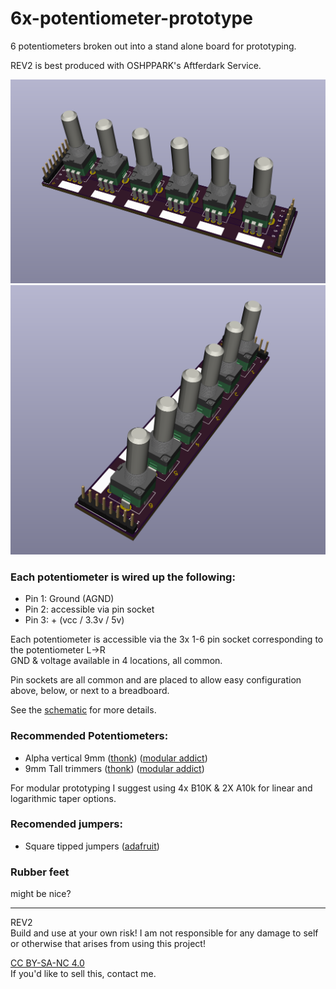 # 6x-potentiometer-prototype
6 potentiometers broken out into a stand alone board for prototyping.

REV2 is best produced with OSHPPARK's Aftferdark Service.

<img src="ss1.png">
<img src="ss2.png">

### Each potentiometer is wired up the following:
+ Pin 1: Ground (AGND)
+ Pin 2: accessible via pin socket
+ Pin 3: + (vcc / 3.3v / 5v)

Each potentiometer is accessible via the 3x 1-6 pin socket corresponding to the potentiometer L->R     
GND & voltage available in 4 locations, all common.

Pin sockets are all common and are placed to allow easy configuration above, below, or next to a breadboard.     

See the [schematic](schematic.pdf) for more details.

### Recommended Potentiometers:
+ Alpha vertical 9mm ([thonk](https://www.thonk.co.uk/shop/alpha-9mm-pots-dshaft/)) ([modular addict](https://modularaddict.com/parts/potentiometers-3/9mm-dshaft-vertical-potentiometers))
+ 9mm Tall trimmers ([thonk](https://www.thonk.co.uk/product-category/parts/pot/9mm/9mm-trimmer-pots/)) ([modular addict](https://modularaddict.com/parts/potentiometers-3/9mm-tall-trimmer-potentiometers))

For modular prototyping I suggest using 4x B10K & 2X A10k for linear and logarithmic taper options.

### Recomended jumpers:
+ Square tipped jumpers ([adafruit](https://www.adafruit.com/product/1957))

### Rubber feet
might be nice?

---
REV2   
Build and use at your own risk! I am not responsible for any damage to self or otherwise that arises from using this project!

[CC BY-SA-NC 4.0](https://creativecommons.org/licenses/by-nc-sa/4.0/)     
If you'd like to sell this, contact me.

